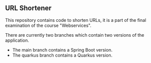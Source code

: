 ## URL Shortener

This repository contains code to shorten URLs, it is a part of the final examination of the course "Webservices".

There are currently two branches which contain two versions of the application.

- The main branch contains a Spring Boot version.
- The quarkus branch contains a Quarkus version.
